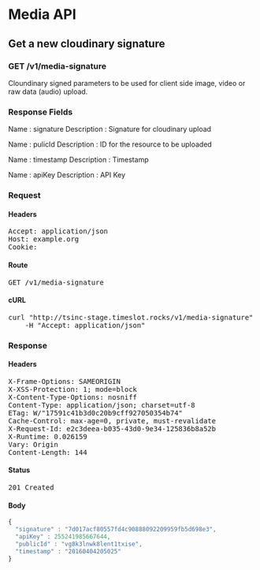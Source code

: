 # Media API

## Get a new cloudinary signature

### GET /v1/media-signature

Cloundinary signed parameters to be used for client side image, video or raw data (audio) upload.

### Response Fields

Name : signature
Description : Signature for cloudinary upload

Name : pulicId
Description : ID for the resource to be uploaded

Name : timestamp
Description : Timestamp

Name : apiKey
Description : API Key

### Request

#### Headers

<pre>Accept: application/json
Host: example.org
Cookie: </pre>

#### Route

<pre>GET /v1/media-signature</pre>

#### cURL

<pre class="request">curl &quot;http://tsinc-stage.timeslot.rocks/v1/media-signature&quot; -X GET \
	-H &quot;Accept: application/json&quot;</pre>

### Response

#### Headers

<pre>X-Frame-Options: SAMEORIGIN
X-XSS-Protection: 1; mode=block
X-Content-Type-Options: nosniff
Content-Type: application/json; charset=utf-8
ETag: W/&quot;17591c41b3d0c20b9cff927050354b74&quot;
Cache-Control: max-age=0, private, must-revalidate
X-Request-Id: e2c3deea-b035-43d0-9e34-125836b8a52b
X-Runtime: 0.026159
Vary: Origin
Content-Length: 144</pre>

#### Status

<pre>201 Created</pre>

#### Body

```javascript
{
  "signature" : "7d017acf80557fd4c90888092209959fb5d698e3",
  "apiKey" : 255241985667644,
  "publicId" : "vg8k3lnwk8lent1txise",
  "timestamp" : "20160404205025"
}
```
